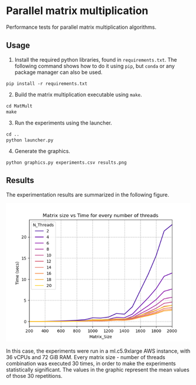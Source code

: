 # Parallel matrix multiplication

Performance tests for parallel matrix multiplication algorithms.

## Usage

1. Install the required python libraries, found in `requirements.txt`. The following command shows how to do it using `pip`, but `conda` or any package manager can also be used.

```shell
pip install -r requirements.txt
```

2. Build the matrix multiplication executable using `make`.

```shell
cd MatMult
make
```

3. Run the experiments using the launcher.

```shell
cd ..
python launcher.py
```

4. Generate the graphics.

```shell
python graphics.py experiments.csv results.png
```

## Results

The experimentation results are summarized in the following figure.

![Matrix size vs Time line plot](results.png)

In this case, the experiments were run in a ml.c5.9xlarge AWS instance, with 36 vCPUs and 72 GiB RAM. Every matrix size - number of threads combination was executed 30 times, in order to make the experiments statistically significant. The values in the graphic represent the mean values of those 30 repetitions.
